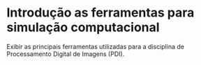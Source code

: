 Introdução as ferramentas para simulação computacional
======

Exibir as principais ferramentas utilizadas para a disciplina de Processamento Digital de Imagens (PDI).


